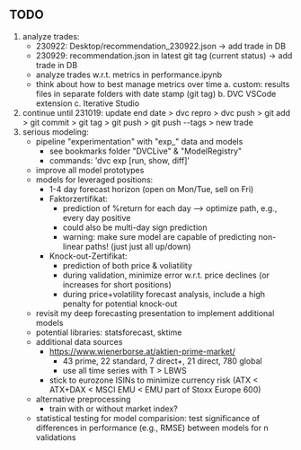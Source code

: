 ## TODO
1. analyze trades:
    - 230922: Desktop/recommendation_230922.json -> add trade in DB
    - 230929: recommendation.json in latest git tag (current status) -> add trade in DB
    - analyze trades w.r.t. metrics in performance.ipynb
    - think about how to best manage metrics over time
        a. custom: results files in separate folders with date stamp (git tag)
        b. DVC VSCode extension
        c. Iterative Studio
2. continue until 231019: update end date > dvc repro > dvc push > git add > git commit > git tag > git push > git push --tags > new trade
3. serious modeling:
    - pipeline "experimentation" with "exp_" data and models
        - see bookmarks folder "DVCLive" & "ModelRegistry"
        - commands: 'dvc exp [run, show, diff]'
    - improve all model prototypes
    - models for leveraged positions:
        - 1-4 day forecast horizon (open on Mon/Tue, sell on Fri)
        - Faktorzertifikat:
            - prediction of %return for each day --> optimize path, e.g., every day positive
            - could also be multi-day sign prediction
            - warning: make sure model are capable of predicting non-linear paths! (just just all up/down)
        - Knock-out-Zertifikat:
            - prediction of both price & voliatility
            - during validation, minimize error w.r.t. price declines (or increases for short positions)
            - during price+volatility forecast analysis, include a high penalty for potential knock-out
    - revisit my deep forecasting presentation to implement additional models
    - potential libraries: statsforecast, sktime
    - additional data sources
        - https://www.wienerborse.at/aktien-prime-market/
            - 43 prime, 22 standard, 7 direct+, 21 direct, 780 global
            - use all time series with T > LBWS
        - stick to eurozone ISINs to minimize currency risk (ATX < ATX+DAX < MSCI EMU < EMU part of Stoxx Europe 600)
    - alternative preprocessing
        - train with or without market index?
    - statistical testing for model comparision: test significance of differences in performance (e.g., RMSE) between models for n validations